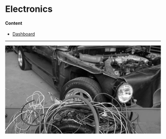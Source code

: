 # Electronics

#### Content

- [Dashboard](./dashboard.md)

---

![Electronics](./img/electronics-placeholder.jpg)
